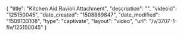 {
    "title": "Kitchen Aid Ravioli Attachment",
    "description": "",
    "videoid": "125150045",
    "date_created": "1508889847",
    "date_modified": "1509133108",
    "type": "captivate",
    "layout": "video",
    "url": "\/v\/3707-1-flv\/125150045"
}